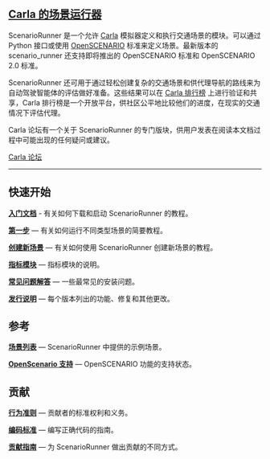 ## [Carla 的场景运行器](https://github.com/carla-simulator/scenario_runner/blob/master/Docs/index.md) 

ScenarioRunner 是一个允许 [Carla](http://carla.org/) 模拟器定义和执行交通场景的模块。可以通过 Python 接口或使用 [OpenSCENARIO](http://www.openscenario.org/) 标准来定义场景。最新版本的scenario_runner 还支持即将推出的 OpenSCENARIO 标准和 OpenSCENARIO 2.0 标准。

ScenarioRunner 还可用于通过轻松创建复杂的交通场景和供代理导航的路线来为自动驾驶智能体的评估做好准备。这些结果可以在 [Carla 排行榜](https://leaderboard.carla.org/) 上进行验证和共享，Carla 排行榜是一个开放平台，供社区公平地比较他们的进度，在现实的交通情况下评估代理。 

Carla 论坛有一个关于 ScenarioRunner 的专门版块，供用户发表在阅读本文档过程中可能出现的任何疑问或建议。 
<div class="build-buttons">
<a href="https://forum.carla.org/" target="_blank" class="btn btn-neutral" title="Go to the latest CARLA release">
Carla 论坛</a>
</div>

---

## 快速开始

[**入门文档**](scenario_runner/getting_scenariorunner.md) - 有关如何下载和启动 ScenarioRunner 的教程。

[**第一步**](scenario_runner/getting_started.md) — 有关如何运行不同类型场景的简要教程。<br>

[**创建新场景**](scenario_runner/creating_new_scenario.md) — 有关如何使用 ScenarioRunner 创建新场景的教程。<br>

[**指标模块**](scenario_runner/metrics_module.md) — 指标模块的说明。<br>

[**常见问题解答**](scenario_runner/FAQ.md) — 一些最常见的安装问题。<br>

[**发行说明**](scenario_runner/CHANGELOG.md) — 每个版本列出的功能、修复和其他更改。<br>


## 参考

[**场景列表**](scenario_runner/list_of_scenarios.md) — ScenarioRunner 中提供的示例场景。<br>

[**OpenScenario 支持**](scenario_runner/openscenario_support.md) — OpenSCENARIO 功能的支持状态。<br>


## 贡献
[**行为准则**](scenario_runner/CODE_OF_CONDUCT.md) — 贡献者的标准权利和义务。<br>

[**编码标准**](scenario_runner/coding_standard.md) — 编写正确代码的指南。<br>

[**贡献指南**](scenario_runner/CONTRIBUTING.md) — 为 ScenarioRunner 做出贡献的不同方式。<br>